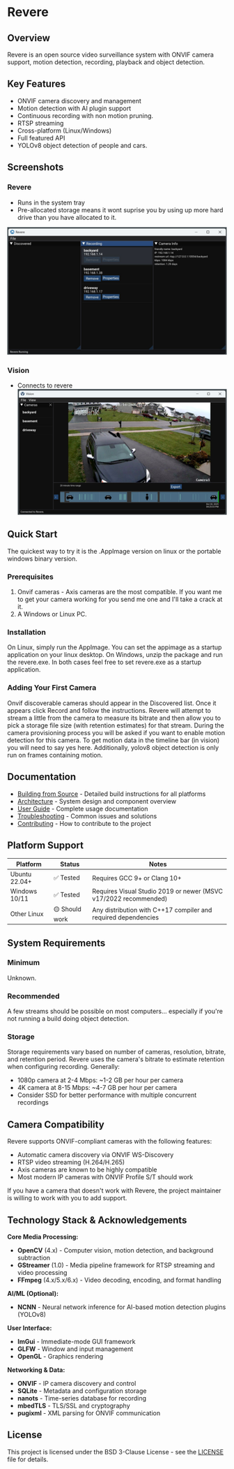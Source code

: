 # Revere

## Overview

Revere is an open source video surveillance system with ONVIF camera support, motion detection, recording, playback and object detection.

## Key Features

- ONVIF camera discovery and management
- Motion detection with AI plugin support
- Continuous recording with non motion pruning.
- RTSP streaming
- Cross-platform (Linux/Windows)
- Full featured API
- YOLOv8 object detection of people and cars.

## Screenshots

### Revere
- Runs in the system tray
- Pre-allocated storage means it wont suprise you by using up more hard drive than you have allocated to it.
  
![Alt text](/assets/screenshots/revere.jpg "Revere")

### Vision
- Connects to revere
![Alt text](/assets/screenshots/vision.jpg "Vision")

## Quick Start

The quickest way to try it is the .AppImage version on linux or the portable windows binary version.

### Prerequisites

1) Onvif cameras - Axis cameras are the most compatible. If you want me to get your camera working for you send me one and I'll take a crack at it.
2) A Windows or Linux PC.

### Installation

On Linux, simply run the AppImage. You can set the appimage as a startup application on your linux desktop.
On Windows, unzip the package and run the revere.exe. In both cases feel free to set revere.exe as a startup application.

### Adding Your First Camera

Onvif discoverable cameras should appear in the Discovered list. Once it appears click Record and follow the instructions. Revere will attempt to stream a little from the camera to measure its bitrate and then allow you to pick a storage file size (with retention estimates) for that stream. During the camera provisioning process you will be asked if you want to enable motion detection for this camera. To get motion data in the timeline bar (in vision) you will need to say yes here. Additionally, yolov8 object detection is only run on frames containing motion.

## Documentation

- [Building from Source](docs/BUILDING.md) - Detailed build instructions for all platforms
- [Architecture](docs/ARCHITECTURE.md) - System design and component overview
- [User Guide](docs/USER_GUIDE.md) - Complete usage documentation
- [Troubleshooting](docs/TROUBLESHOOTING.md) - Common issues and solutions
- [Contributing](CONTRIBUTING.md) - How to contribute to the project

## Platform Support

| Platform | Status | Notes |
|----------|--------|-------|
| Ubuntu 22.04+ | ✅ Tested | Requires GCC 9+ or Clang 10+ |
| Windows 10/11 | ✅ Tested | Requires Visual Studio 2019 or newer (MSVC v17/2022 recommended) |
| Other Linux | 🟡 Should work | Any distribution with C++17 compiler and required dependencies |

## System Requirements

### Minimum
Unknown.

### Recommended
A few streams should be possible on most computers... especially if you're not running a build doing object detection.

### Storage
Storage requirements vary based on number of cameras, resolution, bitrate, and retention period. Revere uses the camera's bitrate to estimate retention when configuring recording. Generally:
- 1080p camera at 2-4 Mbps: ~1-2 GB per hour per camera
- 4K camera at 8-15 Mbps: ~4-7 GB per hour per camera
- Consider SSD for better performance with multiple concurrent recordings

## Camera Compatibility

Revere supports ONVIF-compliant cameras with the following features:
- Automatic camera discovery via ONVIF WS-Discovery
- RTSP video streaming (H.264/H.265)
- Axis cameras are known to be highly compatible
- Most modern IP cameras with ONVIF Profile S/T should work

If you have a camera that doesn't work with Revere, the project maintainer is willing to work with you to add support.

## Technology Stack & Acknowledgements

**Core Media Processing:**
- **OpenCV** (4.x) - Computer vision, motion detection, and background subtraction
- **GStreamer** (1.0) - Media pipeline framework for RTSP streaming and video processing
- **FFmpeg** (4.x/5.x/6.x) - Video decoding, encoding, and format handling

**AI/ML (Optional):**
- **NCNN** - Neural network inference for AI-based motion detection plugins (YOLOv8)

**User Interface:**
- **ImGui** - Immediate-mode GUI framework
- **GLFW** - Window and input management
- **OpenGL** - Graphics rendering

**Networking & Data:**
- **ONVIF** - IP camera discovery and control
- **SQLite** - Metadata and configuration storage
- **nanots** - Time-series database for recording
- **mbedTLS** - TLS/SSL and cryptography
- **pugixml** - XML parsing for ONVIF communication

## License

This project is licensed under the BSD 3-Clause License - see the [LICENSE](LICENSE) file for details.
